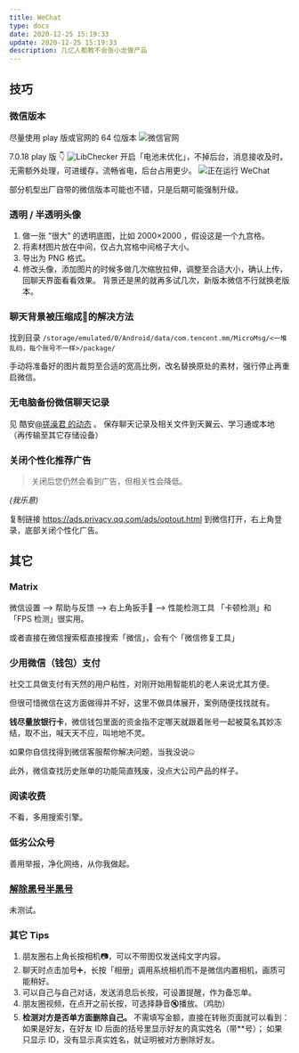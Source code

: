 ```yaml
---
title: WeChat
type: docs
date: 2020-12-25 15:19:33
update: 2020-12-25 15:19:33
description: 几亿人都教不会张小龙做产品
---
```


## 技巧
### 微信版本
尽量使用 play 版或官网的 64 位版本
![微信官网](https://cdn.jsdelivr.net/gh/forliuyifei/img@mater/img/2020/12/1608884699893.webp)

7.0.18 play 版 👇
![LibChecker](https://cdn.jsdelivr.net/gh/forliuyifei/img@mater/img/2020/12/1608884933816.webp)
开启「电池未优化」，不掉后台，消息接收及时。
无需额外处理，可进缓存，流畅省电，后台占用更少。
![正在运行 WeChat](https://cdn.jsdelivr.net/gh/forliuyifei/img@mater/img/2020/12/1608884152718.webp)

部分机型出厂自带的微信版本可能也不错，只是后期可能强制升级。

### 透明 / 半透明头像
1. 做一张 “很大” 的透明底图，比如 2000×2000 ，假设这是一个九宫格。
2. 将素材图片放在中间，仅占九宫格中间格子大小。
3. 导出为 PNG 格式。
4. 修改头像，添加图片的时候多做几次缩放拉伸，调整至合适大小，确认上传，回聊天界面看看效果。
   背景还是黑的就再多试几次，新版本微信不行就换老版本。


### 聊天背景被压缩成💩的解决方法
找到目录
`/storage/emulated/0/Android/data/com.tencent.mm/MicroMsg/<一堆乱码，每个账号不一样>/package/`

手动将准备好的图片裁剪至合适的宽高比例，改名替换原处的素材，强行停止再重启微信。


### 无电脑备份微信聊天记录
见 酷安[@搓澡君 的动态](https://www.coolapk.com/feed/22716824) 。
保存聊天记录及相关文件到天翼云、学习通或本地（再传输至其它存储设备）

### 关闭个性化推荐广告
> 关闭后您仍然会看到广告，但相关性会降低。

*(我乐意)*

复制链接
https://ads.privacy.qq.com/ads/optout.html
到微信打开，右上角登录，底部关闭个性化广告。

## 其它
### Matrix
微信设置 --> 帮助与反馈 --> 右上角扳手🔧 --> 性能检测工具
「卡顿检测」和「FPS 检测」很实用。

或者直接在微信搜索框直接搜索「微信」，会有个「微信修复工具」

### 少用微信（钱包）支付
社交工具做支付有天然的用户粘性，对刚开始用智能机的老人来说尤其方便。

但很可惜微信在这方面做得并不好，这里不做具体展开，案例随便找找就有。

**钱尽量放银行卡**，微信钱包里面的资金指不定哪天就跟着账号一起被莫名其妙冻结，取不出，喊天天不应，叫地地不灵。

如果你自信找得到微信客服帮你解决问题，当我没说🤐

此外，微信查找历史账单的功能简直残废，没点大公司产品的样子。

### 阅读收费
不看，多用搜索引擎。

### 低劣公众号
善用举报，净化网络，从你我做起。

### [解除黑号半黑号](https://www.coolapk.com/feed/13567452)
未测试。

### 其它 Tips
1. 朋友圈右上角长按相机📷，可以不带图仅发送纯文字内容。
2. 聊天时点击加号➕，长按「相册」调用系统相机而不是微信内置相机，画质可能稍好。
3. 可以自己与自己对话，发送消息后长按，可设置提醒，作为备忘单。
4. 朋友圈视频，在点开之前长按，可选择静音🔇播放。（鸡肋）
5. **检测对方是否单方面删除自己。**
   不需填写金额，直接在转账页面就可以看到：
   如果是好友，在好友 ID 后面的括号里显示好友的真实姓名（带**号）；
   如果只显示 ID，没有显示真实姓名，就证明被对方删除好友。
